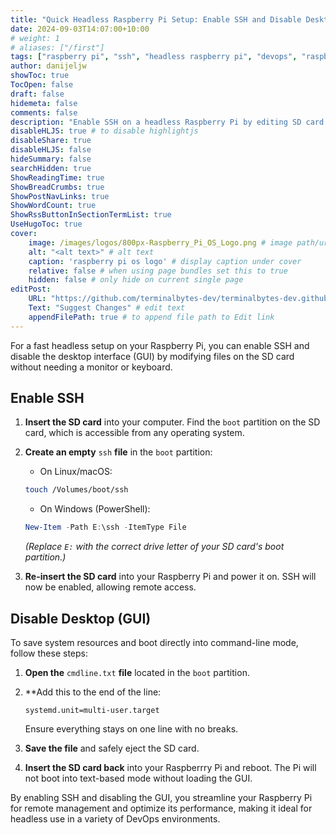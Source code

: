 ```yaml
---
title: "Quick Headless Raspberry Pi Setup: Enable SSH and Disable Desktop"
date: 2024-09-03T14:07:00+10:00
# weight: 1
# aliases: ["/first"]
tags: ["raspberry pi", "ssh", "headless raspberry pi", "devops", "raspberry pi configuration", "raspberry pi setup", "enable ssh", "remote management", "sd card configuration", "raspberry pi no gui", "raspberry pi cli", "systemd", "cmdline.txt", "linux", "iot", "raspberry pi for devops"]
author: danijeljw
showToc: true
TocOpen: false
draft: false
hidemeta: false
comments: false
description: "Enable SSH on a headless Raspberry Pi by editing SD card files. Perfect for DevOps engineers managing devices remotely."
disableHLJS: true # to disable highlightjs
disableShare: true
disableHLJS: false
hideSummary: false
searchHidden: true
ShowReadingTime: true
ShowBreadCrumbs: true
ShowPostNavLinks: true
ShowWordCount: true
ShowRssButtonInSectionTermList: true
UseHugoToc: true
cover:
    image: /images/logos/800px-Raspberry_Pi_OS_Logo.png # image path/url
    alt: "<alt text>" # alt text
    caption: 'raspberry pi os logo' # display caption under cover
    relative: false # when using page bundles set this to true
    hidden: false # only hide on current single page
editPost:
    URL: "https://github.com/terminalbytes-dev/terminalbytes-dev.github.io/tree/main/content"
    Text: "Suggest Changes" # edit text
    appendFilePath: true # to append file path to Edit link
---
```


For a fast headless setup on your Raspberry Pi, you can enable SSH and disable the desktop interface (GUI) by modifying files on the SD card without needing a monitor or keyboard.

## Enable SSH

1. **Insert the SD card** into your computer. Find the `boot` partition on the SD card, which is accessible from any operating system.

1. **Create an empty** `ssh` **file** in the `boot` partition:
    - On Linux/macOS:
    ```sh
    touch /Volumes/boot/ssh
    ```
    - On Windows (PowerShell):
    ```powershell
    New-Item -Path E:\ssh -ItemType File
    ```
    _(Replace `E:` with the correct drive letter of your SD card's boot partition.)_

1. **Re-insert the SD card** into your Raspberry Pi and power it on. SSH will now be enabled, allowing remote access.

## Disable Desktop (GUI)

To save system resources and boot directly into command-line mode, follow these steps:

1. **Open the** `cmdline.txt` **file** located in the `boot` partition.

1. **Add this to the end of the line:

    ```
    systemd.unit=multi-user.target
    ```
    Ensure everything stays on one line with no breaks.

1. **Save the file** and safely eject the SD card.

1. **Insert the SD card back** into your Raspberrry Pi and reboot. The Pi will not boot into text-based mode without loading the GUI.

By enabling SSH and disabling the GUI, you streamline your Raspberry Pi for remote management and optimize its performance, making it ideal for headless use in a variety of DevOps environments.
